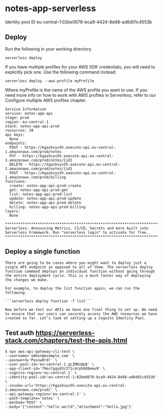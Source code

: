 # notes-app-serverless

Identity pool ID 
eu-central-1:02be0678-bca9-4424-8d48-ad6d01c4553b

## Deploy

Run the following in your working directory.

```serverless deploy```

If you have multiple profiles for your AWS SDK credentials, you will need to explicitly pick one. Use the following command instead:

```serverless deploy --aws-profile myProfile```

Where myProfile is the name of the AWS profile you want to use. If you need more info on how to work with AWS profiles in Serverless, refer to our Configure multiple AWS profiles chapter.

```
Service Information
service: notes-app-api
stage: prod
region: eu-central-1
stack: notes-app-api-prod
resources: 39
api keys:
  None
endpoints:
  POST - https://kgazkvyv5h.execute-api.eu-central-1.amazonaws.com/prod/notes
  PUT - https://kgazkvyv5h.execute-api.eu-central-1.amazonaws.com/prod/notes/{id}
  DELETE - https://kgazkvyv5h.execute-api.eu-central-1.amazonaws.com/prod/notes/{id}
  POST - https://kgazkvyv5h.execute-api.eu-central-1.amazonaws.com/prod/billing
functions:
  create: notes-app-api-prod-create
  get: notes-app-api-prod-get
  list: notes-app-api-prod-list
  update: notes-app-api-prod-update
  delete: notes-app-api-prod-delete
  billing: notes-app-api-prod-billing
layers:
  None

**************************************************************************************************************************************
Serverless: Announcing Metrics, CI/CD, Secrets and more built into Serverless Framework. Run "serverless login" to activate for free..
**************************************************************************************************************************************

```

## Deploy a single function

```
There are going to be cases where you might want to deploy just a single API endpoint as opposed to all of them. The serverless deploy function command deploys an individual function without going through the entire deployment cycle. This is a much faster way of deploying the changes we make.

For example, to deploy the list function again, we can run the following.

```serverless deploy function -f list```

Now before we test our APIs we have one final thing to set up. We need to ensure that our users can securely access the AWS resources we have created so far. Let’s look at setting up a Cognito Identity Pool.
```

## Test auth https://serverless-stack.com/chapters/test-the-apis.html

```
$ npx aws-api-gateway-cli-test \
--username='admin@example.com' \
--password='Passw0rd!' \
--user-pool-id='eu-central-1_qLIMKoQp8' \
--app-client-id='79es7gqs03r271c4rph688emu9' \
--cognito-region='eu-central-1' \
--identity-pool-id='eu-central-1:02be0678-bca9-4424-8d48-ad6d01c4553b' \
--invoke-url='https://kgazkvyv5h.execute-api.eu-central-1.amazonaws.com/prod/' \
--api-gateway-region='eu-central-1' \
--path-template='notes' \
--method='POST' \
--body='{"content":"hello world","attachment":"hello.jpg"}'
```